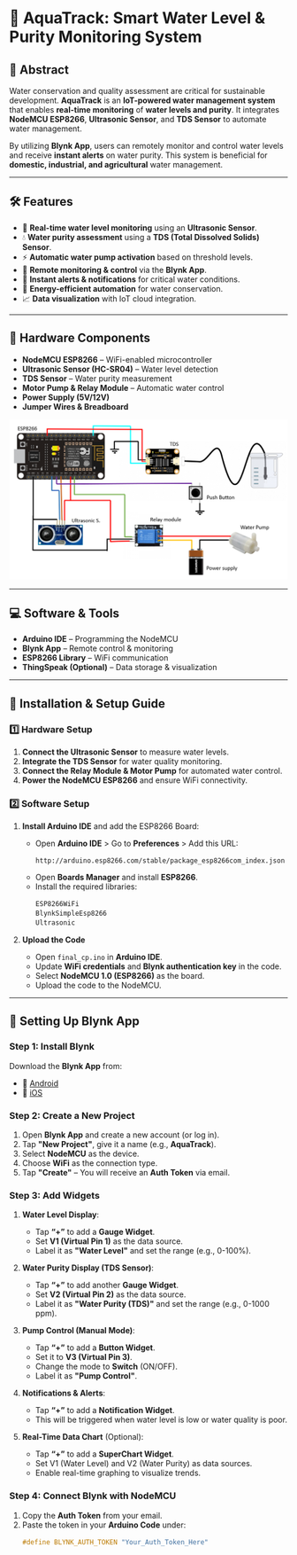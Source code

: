 # 🌊 AquaTrack: Smart Water Level & Purity Monitoring System   

## 📌 Abstract  
Water conservation and quality assessment are critical for sustainable development. **AquaTrack** is an **IoT-powered water management system** that enables **real-time monitoring** of **water levels and purity**. It integrates **NodeMCU ESP8266**, **Ultrasonic Sensor**, and **TDS Sensor** to automate water management.  

By utilizing **Blynk App**, users can remotely monitor and control water levels and receive **instant alerts** on water purity. This system is beneficial for **domestic, industrial, and agricultural** water management.  

---

## 🛠️ Features  
- 📡 **Real-time water level monitoring** using an **Ultrasonic Sensor**.  
- 💧 **Water purity assessment** using a **TDS (Total Dissolved Solids) Sensor**.  
- ⚡ **Automatic water pump activation** based on threshold levels.  
- 📲 **Remote monitoring & control** via the **Blynk App**.  
- 🔔 **Instant alerts & notifications** for critical water conditions.  
- 🌱 **Energy-efficient automation** for water conservation.  
- 📈 **Data visualization** with IoT cloud integration.  

---

## 🔩 Hardware Components  
- **NodeMCU ESP8266** – WiFi-enabled microcontroller  
- **Ultrasonic Sensor (HC-SR04)** – Water level detection  
- **TDS Sensor** – Water purity measurement  
- **Motor Pump & Relay Module** – Automatic water control  
- **Power Supply (5V/12V)**  
- **Jumper Wires & Breadboard**

![Project Image](iot_project_image.png) 

---

## 💻 Software & Tools  
- **Arduino IDE** – Programming the NodeMCU  
- **Blynk App** – Remote control & monitoring  
- **ESP8266 Library** – WiFi communication  
- **ThingSpeak (Optional)** – Data storage & visualization  

---

## 🚀 Installation & Setup Guide  

### **1️⃣ Hardware Setup**  
1. **Connect the Ultrasonic Sensor** to measure water levels.  
2. **Integrate the TDS Sensor** for water quality monitoring.  
3. **Connect the Relay Module & Motor Pump** for automated water control.  
4. **Power the NodeMCU ESP8266** and ensure WiFi connectivity.  

### **2️⃣ Software Setup**  
1. **Install Arduino IDE** and add the ESP8266 Board:  
   - Open **Arduino IDE** > Go to **Preferences** > Add this URL:  
     ```
     http://arduino.esp8266.com/stable/package_esp8266com_index.json
     ```
   - Open **Boards Manager** and install **ESP8266**.  
   - Install the required libraries:  
     ```bash
     ESP8266WiFi
     BlynkSimpleEsp8266
     Ultrasonic
     ```

2. **Upload the Code**  
   - Open `final_cp.ino` in **Arduino IDE**.  
   - Update **WiFi credentials** and **Blynk authentication key** in the code.  
   - Select **NodeMCU 1.0 (ESP8266)** as the board.  
   - Upload the code to the NodeMCU.  

---

## 📲 Setting Up Blynk App  

### **Step 1: Install Blynk**  
Download the **Blynk App** from:  
- 📱 [Android](https://play.google.com/store/apps/details?id=cc.blynk)  
- 📱 [iOS](https://apps.apple.com/app/blynk-iot/id808968640)  

### **Step 2: Create a New Project**  
1. Open **Blynk App** and create a new account (or log in).  
2. Tap **"New Project"**, give it a name (e.g., **AquaTrack**).  
3. Select **NodeMCU** as the device.  
4. Choose **WiFi** as the connection type.  
5. Tap **"Create"** – You will receive an **Auth Token** via email.  

### **Step 3: Add Widgets**  
1. **Water Level Display**:  
   - Tap **“+”** to add a **Gauge Widget**.  
   - Set **V1 (Virtual Pin 1)** as the data source.  
   - Label it as **"Water Level"** and set the range (e.g., 0-100%).  

2. **Water Purity Display (TDS Sensor)**:  
   - Tap **“+”** to add another **Gauge Widget**.  
   - Set **V2 (Virtual Pin 2)** as the data source.  
   - Label it as **"Water Purity (TDS)"** and set the range (e.g., 0-1000 ppm).  

3. **Pump Control (Manual Mode)**:  
   - Tap **“+”** to add a **Button Widget**.  
   - Set it to **V3 (Virtual Pin 3)**.  
   - Change the mode to **Switch** (ON/OFF).  
   - Label it as **"Pump Control"**.  

4. **Notifications & Alerts**:  
   - Tap **“+”** to add a **Notification Widget**.  
   - This will be triggered when water level is low or water quality is poor.  

5. **Real-Time Data Chart** (Optional):  
   - Tap **“+”** to add a **SuperChart Widget**.  
   - Set V1 (Water Level) and V2 (Water Purity) as data sources.  
   - Enable real-time graphing to visualize trends.  

### **Step 4: Connect Blynk with NodeMCU**  
1. Copy the **Auth Token** from your email.  
2. Paste the token in your **Arduino Code** under:  
   ```cpp
   #define BLYNK_AUTH_TOKEN "Your_Auth_Token_Here"

